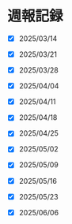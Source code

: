 # 週報記録


- [x] 2025/03/14

- [x] 2025/03/21

- [x] 2025/03/28

- [x] 2025/04/04

- [x] 2025/04/11

- [x] 2025/04/18

- [x] 2025/04/25

- [x] 2025/05/02

- [x] 2025/05/09

- [x] 2025/05/16

- [x] 2025/05/23

- [x] 2025/06/06
